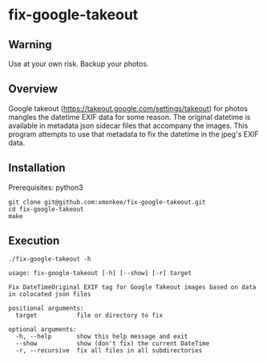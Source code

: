 # fix-google-takeout

## Warning
Use at your own risk. Backup your photos. 

## Overview
Google takeout (https://takeout.google.com/settings/takeout) for photos mangles the datetime EXIF data for some reason. The original datetime is available in metadata json sidecar files that accompany the images. This program attempts to use that metadata to fix the datetime in the jpeg's EXIF data.

## Installation
Prerequisites: python3

```
git clone git@github.com:xmonkee/fix-google-takeout.git
cd fix-google-takeout
make
```

## Execution
```
./fix-google-takeout -h

usage: fix-google-takeout [-h] [--show] [-r] target

Fix DateTimeOriginal EXIF tag for Google Takeout images based on data in colocated json files

positional arguments:
  target           file or directory to fix

optional arguments:
  -h, --help       show this help message and exit
  --show           show (don't fix) the current DateTime
  -r, --recursive  fix all files in all subdirectories
```
